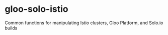 # gloo-solo-istio
Common functions for manipulating Istio clusters, Gloo Platform, and Solo.io builds
